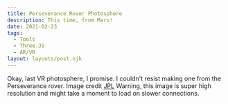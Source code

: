```yaml
---
title: Perseverance Rover Photosphere
description: This time, from Mars!
date: 2021-02-23
tags:
  - Tools
  - Three.JS
  - AR/VR
layout: layouts/post.njk
---
```


Okay, last VR photosphere, I promise. I couldn't resist making one from the Perseverance rover. Image credit <a href="https://www.jpl.nasa.gov/images/perseverance-navcams-360-degree-panorama" target="blank">JPL</a> Warning, this image is super high resolution and might take a moment to load on slower connections.  


<canvas id="c" style="width:100%; height:100%; text-align: center"></canvas>
<script type="module">

import * as THREE from 'https://threejsfundamentals.org/threejs/resources/threejs/r125/build/three.module.js';
import {VRButton} from 'https://threejsfundamentals.org/threejs/resources/threejs/r125/examples/jsm/webxr/VRButton.js';

function main() {
  const canvas = document.querySelector('#c');
  const renderer = new THREE.WebGLRenderer({canvas});
  renderer.xr.enabled = true;
  document.body.appendChild(VRButton.createButton(renderer));

  const fov = 75;
  const aspect = 2;  // the canvas default
  const near = 0.1;
  const far = 50;
  const camera = new THREE.PerspectiveCamera(fov, aspect, near, far);
  camera.position.set(0, 1.6, 0);

  const scene = new THREE.Scene();


    const radius = 12; 
    const widthSegments = 24; 
    const heightSegments = 24; 
    const sphere = new THREE.SphereGeometry(radius, widthSegments, heightSegments); 

    const loader = new THREE.TextureLoader();
    const material = new THREE.MeshBasicMaterial({
        map: loader.load('/img/perseverance-hires.jpg'),
        side: THREE.DoubleSide, 
    });

    const bgMesh = new THREE.Mesh(sphere, material);
    scene.add(bgMesh);
    bgMesh.position.set(0, 0, 0); 


  function resizeRendererToDisplaySize(renderer) {
    const canvas = renderer.domElement;
    const width = canvas.clientWidth;
    const height = canvas.clientHeight;
    const needResize = canvas.width !== width || canvas.height !== height;
    if (needResize) {
      renderer.setSize(width, height, false);
    }
    return needResize;
  }

  function render(time) {
    time *= 0.001;

    if (resizeRendererToDisplaySize(renderer)) {
      const canvas = renderer.domElement;
      camera.aspect = canvas.clientWidth / canvas.clientHeight;
      camera.updateProjectionMatrix();
    }

    renderer.render(scene, camera);
  }

  renderer.setAnimationLoop(render);
}

main();

</script>
